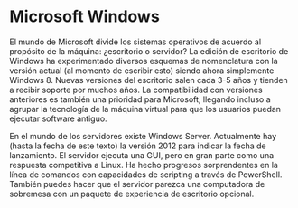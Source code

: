 # Microsoft Windows
El mundo de Microsoft divide los sistemas operativos de acuerdo al propósito de la máquina: ¿escritorio o servidor? La edición de escritorio de Windows ha experimentado diversos esquemas de nomenclatura con la versión actual (al momento de escribir esto) siendo ahora simplemente Windows 8. Nuevas versiones del escritorio salen cada 3-5 años y tienden a recibir soporte por muchos años. La compatibilidad con versiones anteriores es también una prioridad para Microsoft, llegando incluso a agrupar la tecnología de la máquina virtual para que los usuarios puedan ejecutar software antiguo.

En el mundo de los servidores existe Windows Server. Actualmente hay (hasta la fecha de este texto) la versión 2012 para indicar la fecha de lanzamiento. El servidor ejecuta una GUI, pero en gran parte como una respuesta competitiva a Linux. Ha hecho progresos sorprendentes en la línea de comandos con capacidades de scripting a través de PowerShell. También puedes hacer que el servidor parezca una computadora de sobremesa con un paquete de experiencia de escritorio opcional.
